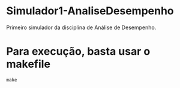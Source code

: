 # Simulador1-AnaliseDesempenho
Primeiro simulador da disciplina de Análise de Desempenho.

# Para execução, basta usar o makefile
``` make ```
